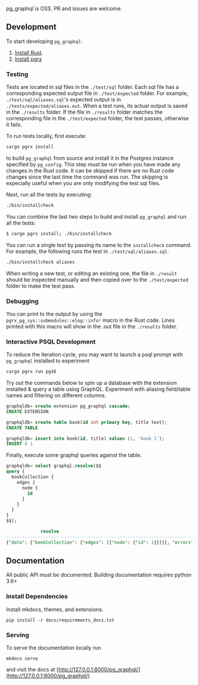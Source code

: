 pg_graphql is OSS. PR and issues are welcome.

## Development

To start developing `pg_graphql`:

1. [Install Rust](https://www.rust-lang.org/tools/install).
2. [Install pgrx](https://github.com/pgcentralfoundation/pgrx)

### Testing

Tests are located in sql files in the `./test/sql` folder. Each sql file has a corresponding expected output file in `./test/expected` folder. For example, `./test/sql/aliases.sql`'s expected output is in `./tests/expected/aliases.out`. When a test runs, its actual output is saved in the `./results` folder. If the file in `./results` folder matches the corresponding file in the `./test/expected` folder, the test passes, otherwise it fails.

To run tests locally, first execute:

```bash
cargo pgrx install
```

to build `pg_graphql` from source and install it in the Postgres instance specified by `pg_config`. This step must be run when you have made any changes in the Rust code. It can be skipped if there are no Rust code changes since the last time the command was run. The skipping is expecially useful when you are only modifying the test sql files.

Next, run all the tests by executing:

```bash
./bin/installcheck
```

You can combine the last two steps to build and install `pg_graphql` and run all the tests:

```bash
$ cargo pgrx install; ./bin/installcheck
```

You can run a single test by passing its name to the `installcheck` command. For example, the following runs the test in `./test/sql/aliases.sql`.

```bash
./bin/installcheck aliases
```

When writing a new test, or editing an existing one, the file in `./result` should be inspected manually and then copied over to the `./test/expected` folder to make the test pass.

### Debugging

You can print to the output by using the `pgrx_pg_sys::submodules::elog::info!` macro in the Rust code. Lines printed with this macro will show in the .out file in the `./results` folder.

### Interactive PSQL Development

To reduce the iteration cycle, you may want to launch a psql prompt with `pg_graphql` installed to experiment

```bash
cargo pgrx run pg16
```

Try out the commands below to spin up a database with the extension installed & query a table using GraphQL. Experiment with aliasing field/table names and filtering on different columns.

```sql
graphqldb= create extension pg_graphql cascade;
CREATE EXTENSION

graphqldb= create table book(id int primary key, title text);
CREATE TABLE

graphqldb= insert into book(id, title) values (1, 'book 1');
INSERT 0 1
```

Finally, execute some graphql queries against the table.
```sql
graphqldb= select graphql.resolve($$
query {
  bookCollection {
    edges {
      node {
        id
      }
    }
  }
}
$$);

             resolve
----------------------------------------------------------------------
{"data": {"bookCollection": {"edges": [{"node": {"id": 1}}]}}, "errors": []}
```

## Documentation

All public API must be documented. Building documentation requires python 3.6+


### Install Dependencies

Install mkdocs, themes, and extensions.

```shell
pip install -r docs/requirements_docs.txt
```

### Serving

To serve the documentation locally run

```shell
mkdocs serve
```

and visit the docs at [http://127.0.0.1:8000/pg_graphql/](http://127.0.0.1:8000/pg_graphql/)
